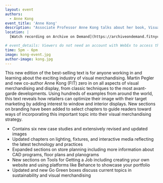 ```yaml
---
layout: event
authors:
  - Anne Kong
event_title: 'Anne Kong'
description: "Associate Professor Anne Kong talks about her book, Visual Merchandising and Display"
location: |
  [Watch recording on Archive on Demand](https://archiveondemand.fitnyc.edu/item/26304)

# event_details: Viewers do not need an account with WebEx to access this event. After clicking the link, the event can be viewed either through your web browser or by downloading the WebEx desktop application. If this is your first time using WebEx, please plan on joining the event several minutes before the starting time to troubleshoot any issues.
time: 5pm - 6pm
image: kong-event.jpg
author-image: kong.jpg
---
```

This new edition of the best-selling text is for anyone working in and learning about the exciting industry of visual merchandising. Martin Pegler and new co-author Anne Kong (FIT) zero in on all aspects of visual merchandising and display, from classic techniques to the most avant-garde developments. Using hundreds of examples from around the world, this text reveals how retailers can optimize their image with their target marketing by adding interest to window and interior displays. New sections on branding have been added to select chapters to guide readers toward ways of incorporating this important topic into their visual merchandising strategy.
- Contains six new case studies and extensively revised and updated images
- Updated chapters on lighting, fixtures, and interactive media reflecting the latest technology and practices
- Expanded sections on store planning including more information about CAD programs, floor plans and planograms
- New sections on Tools for Getting a Job including creating your own website and using platforms like Behance to showcase your portfolio
- Updated and new Go Green boxes discuss current topics in sustainability and visual merchandising

